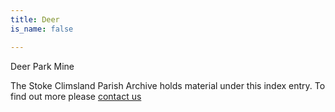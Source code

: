 ```yaml
---
title: Deer
is_name: false

---
```


Deer Park Mine


The Stoke Climsland Parish Archive holds material under this index entry. To find out more please [contact us](/contact/)
